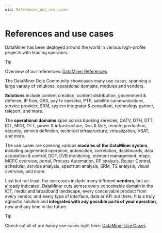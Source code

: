 ```yaml
---
uid: References_and_use_cases
---
```

# References and use cases

DataMiner has been deployed around the world in various high-profile projects with leading operators.

> [!TIP]
> Overview of our references: [DataMiner References](xref:<hhttps://skyline.be/references>)

The DataMiner Dojo Community showcases many use cases, spanning a large variety of solutions, operational domains, modules and vendors.

**Solutions** include content creation, content distribution, government & defense, IP flow, OSS, pay tv operator, PTP, satellite communications, service provider, SRM, system integrator & consultant, technology partner, teleport, and more.

The **operational domains** span across booking services, CATV, DTH, DTT, ICT, MCR, OTT, power & infrastructure, Qos & QoE, remote production, security, service definition, technical infrastructure, virtualization, VSAT, and more.

The use cases are covering various **modules of the DataMiner system**, including augmented operation, automation, correlation, dashboards, data acquisition & control, DCF, DVB monitoring, element management, maps, MCPC overview, portal, Process Automation, RF analysis, Router Control, scheduler, service analysis, spectrum analysis, SRM, TS analysis, visual overview, and more.

Last but not least, the use cases include many different **vendors**, but as already indicated, DataMiner cuts across every conceivable domain in the ICT, media and broadband landscape, every conceivable product from every vendor, and every type of interface, data or API out there. It is a truly agnostic solution and **integrates with any possible parts of your operation**, now and any time in the future.

> [!TIP]
> Check out all of our handy use cases right here: [DataMiner Use Cases](xref:<https://community.dataminer.services/use-cases/>)
